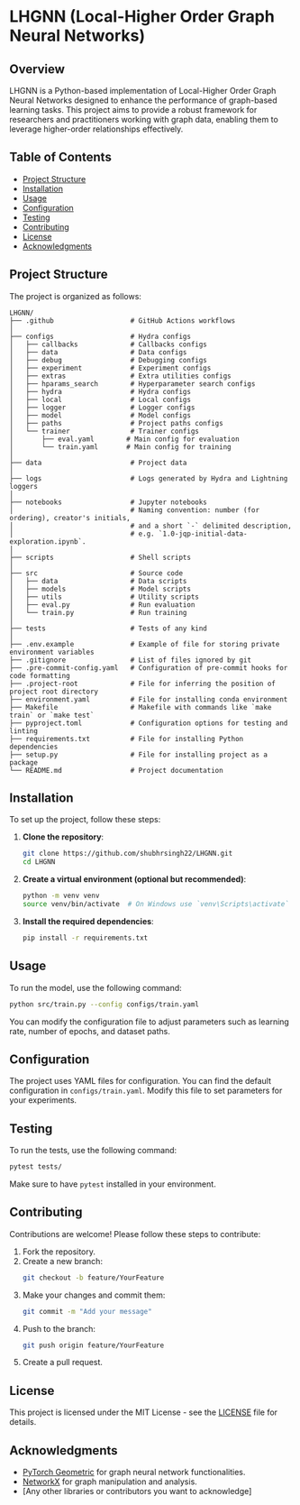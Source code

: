 # LHGNN (Local-Higher Order Graph Neural Networks)

## Overview
LHGNN is a Python-based implementation of Local-Higher Order Graph Neural Networks designed to enhance the performance of graph-based learning tasks. This project aims to provide a robust framework for researchers and practitioners working with graph data, enabling them to leverage higher-order relationships effectively.

## Table of Contents
- [Project Structure](#project-structure)
- [Installation](#installation)
- [Usage](#usage)
- [Configuration](#configuration)
- [Testing](#testing)
- [Contributing](#contributing)
- [License](#license)
- [Acknowledgments](#acknowledgments)

## Project Structure

The project is organized as follows:

```
LHGNN/
├── .github                   # GitHub Actions workflows
│
├── configs                   # Hydra configs
│   ├── callbacks             # Callbacks configs
│   ├── data                  # Data configs
│   ├── debug                 # Debugging configs
│   ├── experiment            # Experiment configs
│   ├── extras                # Extra utilities configs
│   ├── hparams_search        # Hyperparameter search configs
│   ├── hydra                 # Hydra configs
│   ├── local                 # Local configs
│   ├── logger                # Logger configs
│   ├── model                 # Model configs
│   ├── paths                 # Project paths configs
│   └── trainer               # Trainer configs
│       ├── eval.yaml        # Main config for evaluation
│       └── train.yaml       # Main config for training
│
├── data                      # Project data
│
├── logs                      # Logs generated by Hydra and Lightning loggers
│
├── notebooks                 # Jupyter notebooks
│                             # Naming convention: number (for ordering), creator's initials,
│                             # and a short `-` delimited description,
│                             # e.g. `1.0-jqp-initial-data-exploration.ipynb`.
│
├── scripts                   # Shell scripts
│
├── src                       # Source code
│   ├── data                  # Data scripts
│   ├── models                # Model scripts
│   ├── utils                 # Utility scripts
│   ├── eval.py               # Run evaluation
│   └── train.py              # Run training
│
├── tests                     # Tests of any kind
│
├── .env.example              # Example of file for storing private environment variables
├── .gitignore                # List of files ignored by git
├── .pre-commit-config.yaml   # Configuration of pre-commit hooks for code formatting
├── .project-root             # File for inferring the position of project root directory
├── environment.yaml          # File for installing conda environment
├── Makefile                  # Makefile with commands like `make train` or `make test`
├── pyproject.toml            # Configuration options for testing and linting
├── requirements.txt          # File for installing Python dependencies
├── setup.py                  # File for installing project as a package
└── README.md                 # Project documentation
```

## Installation
To set up the project, follow these steps:

1. **Clone the repository**:
   ```bash
   git clone https://github.com/shubhrsingh22/LHGNN.git
   cd LHGNN
   ```

2. **Create a virtual environment (optional but recommended)**:
   ```bash
   python -m venv venv
   source venv/bin/activate  # On Windows use `venv\Scripts\activate`
   ```

3. **Install the required dependencies**:
   ```bash
   pip install -r requirements.txt
   ```

## Usage
To run the model, use the following command:
```bash
python src/train.py --config configs/train.yaml
```
You can modify the configuration file to adjust parameters such as learning rate, number of epochs, and dataset paths.

## Configuration
The project uses YAML files for configuration. You can find the default configuration in `configs/train.yaml`. Modify this file to set parameters for your experiments.

## Testing
To run the tests, use the following command:
```bash
pytest tests/
```
Make sure to have `pytest` installed in your environment.

## Contributing
Contributions are welcome! Please follow these steps to contribute:

1. Fork the repository.
2. Create a new branch:
   ```bash
   git checkout -b feature/YourFeature
   ```
3. Make your changes and commit them:
   ```bash
   git commit -m "Add your message"
   ```
4. Push to the branch:
   ```bash
   git push origin feature/YourFeature
   ```
5. Create a pull request.

## License
This project is licensed under the MIT License - see the [LICENSE](LICENSE) file for details.

## Acknowledgments
- [PyTorch Geometric](https://pytorch-geometric.readthedocs.io/en/latest/) for graph neural network functionalities.
- [NetworkX](https://networkx.org/) for graph manipulation and analysis.
- [Any other libraries or contributors you want to acknowledge]
